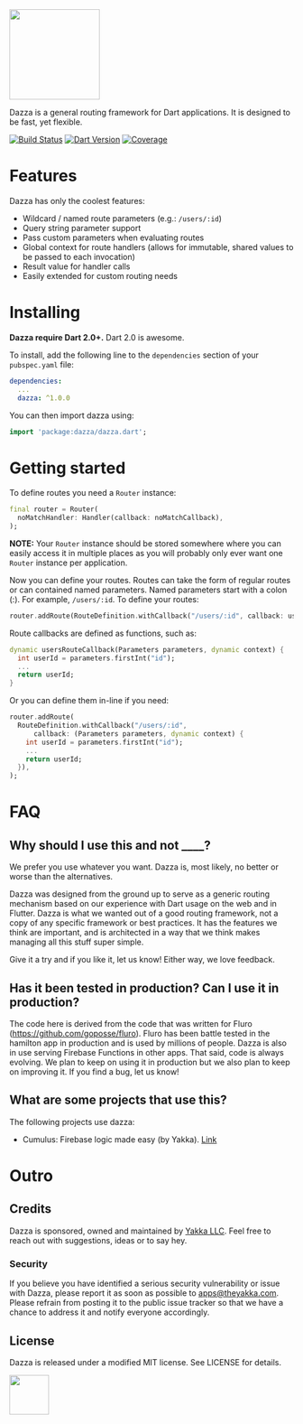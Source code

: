 
<img src="https://storage.googleapis.com/product-logos/logo_dazza.png" align="center" width="160">

Dazza is a general routing framework for Dart applications. It is designed to
be fast, yet flexible.

[![Build Status](https://travis-ci.org/theyakka/dazza.svg?branch=master)](https://travis-ci.org/theyakka/dazza)
[![Dart Version](https://img.shields.io/badge/Dart-2.0+-lightgrey.svg)](https://dartlang.org/)
[![Coverage](https://codecov.io/gh/theyakka/dazza/branch/master/graph/badge.svg)](https://codecov.io/gh/theyakka/dazza)

# Features

Dazza has only the coolest features:
- Wildcard / named route parameters (e.g.: `/users/:id`)
- Query string parameter support
- Pass custom parameters when evaluating routes
- Global context for route handlers (allows for immutable, shared values to be passed to each invocation)
- Result value for handler calls
- Easily extended for custom routing needs

# Installing

**Dazza require Dart 2.0+.** Dart 2.0 is awesome.

To install, add the following line to the `dependencies` section of your `pubspec.yaml` file:

```yaml
dependencies:
  ...
  dazza: ^1.0.0

```

You can then import dazza using:

```dart
import 'package:dazza/dazza.dart';
```

# Getting started

To define routes you need a `Router` instance:

```dart
final router = Router(
  noMatchHandler: Handler(callback: noMatchCallback),
);
```

**NOTE:** Your `Router` instance should be stored somewhere where you can easily access it in multiple places as you will probably only ever want one `Router` instance per application.

Now you can define your routes. Routes can take the form of regular routes or can contained named parameters. Named parameters start with a colon (:). For example, `/users/:id`. To define your routes:

```dart
router.addRoute(RouteDefinition.withCallback("/users/:id", callback: usersRouteCallback));
```

Route callbacks are defined as functions, such as:

```dart
dynamic usersRouteCallback(Parameters parameters, dynamic context) {
  int userId = parameters.firstInt("id");
  ...
  return userId;
}
```

Or you can define them in-line if you need:

```dart
router.addRoute(
  RouteDefinition.withCallback("/users/:id",
      callback: (Parameters parameters, dynamic context) {
    int userId = parameters.firstInt("id");
    ...
    return userId;
  }),
);
```

# FAQ

## Why should I use this and not ____?

We prefer you use whatever you want. Dazza is, most likely, no better or worse than the alternatives.

Dazza was designed from the ground up to serve as a generic routing mechanism based on our experience with Dart usage on the web and in Flutter. Dazza is what we wanted out of a good routing framework, not a copy of any specific framework or best practices. It has the features we think are important, and is architected in a way that we think makes managing all this stuff super simple.

Give it a try and if you like it, let us know! Either way, we love feedback.

## Has it been tested in production? Can I use it in production?

The code here is derived from the code that was written for Fluro (https://github.com/goposse/fluro). Fluro has been battle tested in the hamilton app in production and is used by millions of people. Dazza is also in use serving Firebase Functions in other apps. That said, code is always evolving. We plan to keep on using it in production but we also plan to keep on improving it. If you find a bug, let us know!

## What are some projects that use this?

The following projects use dazza:
- Cumulus: Firebase logic made easy (by Yakka). [Link](https://github.com/theyakka/cumulus)

# Outro

## Credits

Dazza is sponsored, owned and maintained by [Yakka LLC](https://theyakka.com). Feel free to reach out with suggestions, ideas or to say hey.

### Security

If you believe you have identified a serious security vulnerability or issue with Dazza, please report it as soon as possible to apps@theyakka.com. Please refrain from posting it to the public issue tracker so that we have a chance to address it and notify everyone accordingly.

## License

Dazza is released under a modified MIT license. See LICENSE for details.

<img src="https://storage.googleapis.com/yakka-logos/logo_wordmark.png" align="center" width="70">
